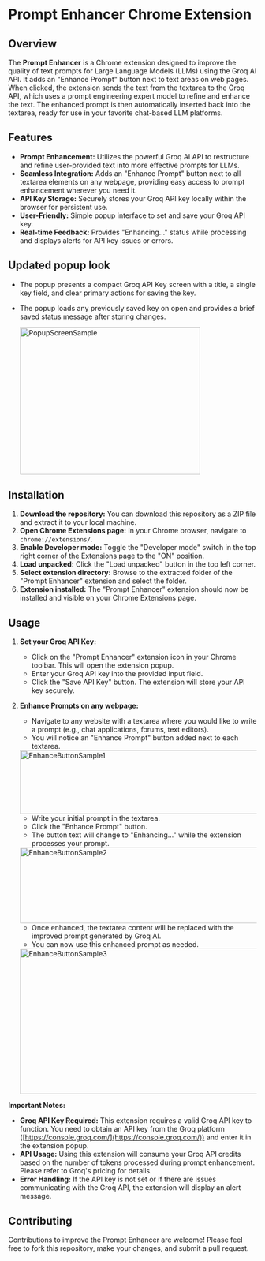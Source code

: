 # Prompt Enhancer Chrome Extension

## Overview

The **Prompt Enhancer** is a Chrome extension designed to improve the quality of text prompts for Large Language Models (LLMs) using the Groq AI API.  It adds an "Enhance Prompt" button next to text areas on web pages. When clicked, the extension sends the text from the textarea to the Groq API, which uses a prompt engineering expert model to refine and enhance the text. The enhanced prompt is then automatically inserted back into the textarea, ready for use in your favorite chat-based LLM platforms.

## Features

* **Prompt Enhancement:**  Utilizes the powerful Groq AI API to restructure and refine user-provided text into more effective prompts for LLMs.
* **Seamless Integration:** Adds an "Enhance Prompt" button next to all textarea elements on any webpage, providing easy access to prompt enhancement wherever you need it.
* **API Key Storage:** Securely stores your Groq API key locally within the browser for persistent use.
* **User-Friendly:** Simple popup interface to set and save your Groq API key.
* **Real-time Feedback:** Provides "Enhancing..." status while processing and displays alerts for API key issues or errors.

## Updated popup look

* The popup presents a compact Groq API Key screen with a title, a single key field, and clear primary actions for saving the key.
* The popup loads any previously saved key on open and provides a brief saved status message after storing changes.
  
  <img width="365" height="298" alt="PopupScreenSample" src="https://github.com/user-attachments/assets/d6e54a92-2b3b-4de5-b1bd-0f61ffc53e46" />


## Installation

1. **Download the repository:** You can download this repository as a ZIP file and extract it to your local machine.
2. **Open Chrome Extensions page:** In your Chrome browser, navigate to `chrome://extensions/`.
3. **Enable Developer mode:**  Toggle the "Developer mode" switch in the top right corner of the Extensions page to the "ON" position.
4. **Load unpacked:** Click the "Load unpacked" button in the top left corner.
5. **Select extension directory:**  Browse to the extracted folder of the "Prompt Enhancer" extension and select the folder.
6. **Extension installed:** The "Prompt Enhancer" extension should now be installed and visible on your Chrome Extensions page.

## Usage

1. **Set your Groq API Key:**
    * Click on the "Prompt Enhancer" extension icon in your Chrome toolbar. This will open the extension popup.
    * Enter your Groq API key into the provided input field.
    * Click the "Save API Key" button. The extension will store your API key securely.

2. **Enhance Prompts on any webpage:**
    * Navigate to any website with a textarea where you would like to write a prompt (e.g., chat applications, forums, text editors).
    * You will notice an "Enhance Prompt" button added next to each textarea.

    <img width="934" height="129" alt="EnhanceButtonSample1" src="https://github.com/user-attachments/assets/bc446721-440c-4410-9e0f-759a01c36494" />

      
    * Write your initial prompt in the textarea.
    * Click the "Enhance Prompt" button.
    * The button text will change to "Enhancing..." while the extension processes your prompt.

    <img width="930" height="154" alt="EnhanceButtonSample2" src="https://github.com/user-attachments/assets/49f3394c-68d8-4bb5-822f-6ba75803dd22" />

    * Once enhanced, the textarea content will be replaced with the improved prompt generated by Groq AI.
    * You can now use this enhanced prompt as needed.

    <img width="902" height="295" alt="EnhanceButtonSample3" src="https://github.com/user-attachments/assets/100737ea-0d18-454a-9d6a-01a5737b94be" />


**Important Notes:**

* **Groq API Key Required:** This extension requires a valid Groq API key to function. You need to obtain an API key from the Groq platform ([https://console.groq.com/](https://console.groq.com/)) and enter it in the extension popup.
* **API Usage:** Using this extension will consume your Groq API credits based on the number of tokens processed during prompt enhancement. Please refer to Groq's pricing for details.
* **Error Handling:** If the API key is not set or if there are issues communicating with the Groq API, the extension will display an alert message.

## Contributing

Contributions to improve the Prompt Enhancer are welcome! Please feel free to fork this repository, make your changes, and submit a pull request.




